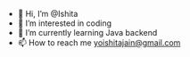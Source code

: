 - 👋 Hi, I’m @Ishita
- 👀 I’m interested in coding
- 🌱 I’m currently learning Java backend
- 📫 How to reach me yoishitajain@gmail.com

<!---
Ishcheen/Ishcheen is a ✨ special ✨ repository because its `README.md` (this file) appears on your GitHub profile.
You can click the Preview link to take a look at your changes.
--->
